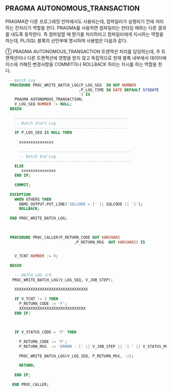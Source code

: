 ## PRAGMA AUTONOMOUS_TRANSACTION

PRAGMA란 다른 프로그래밍 언어에서도 사용되는데,
컴파일러가 실행되기 전에 처리하는 전처리기 역할을 한다. 
PRAGMA를 사용하면 컴파일러는 런타임 때와는 다른 결과를 내도록 동작한다. 
즉 컴파일할 때 뭔가를 처리하라고 컴파일러에게 지시하는 역할을 하는데, PL/SQL 블록의 선언부에 명시하며 사용법은 다음과 같다.

① PRAGMA AUTONOMOUS_TRANSACTION
트랜잭션 처리를 담당하는데, 
주 트랜잭션이나 다른 트랜잭션에 영향을 받지 않고 
독립적으로 현재 블록 내부에서 데이터베이스에 가해진 변경사항을 COMMIT이나 ROLLBACK 하라는 지시를 하는 역할을 한다.


```sql
 -- Batch Log 
  PROCEDURE PROC_WRITE_BATCH_LOG(P_LOG_SEQ  IN OUT NUMBER 
                                ,P_LOG_TIME IN DATE DEFAULT SYSDATE 
                                 ) IS
    PRAGMA AUTONOMOUS_TRANSACTION;
    V_LOG_SEQ NUMBER := NULL;
  BEGIN
  
    -------------------------------------------------
    -- Batch Start Log
    -------------------------------------------------
    IF P_LOG_SEQ IS NULL THEN
    
      xxxxxxxxxxxxxxx
    
      -------------------------------------------------
      -- Batch End Log
      -------------------------------------------------
    ELSE
       xxxxxxxxxxxxxxx
    END IF;
  
    COMMIT;
  
  EXCEPTION
    WHEN OTHERS THEN
      DBMS_OUTPUT.PUT_LINE('SQLCODE = [' || SQLCODE || ']');
      ROLLBACK;
    
  END PROC_WRITE_BATCH_LOG;
  
  
  
  PROCEDURE PROC_CALLER(P_RETURN_CODE OUT VARCHAR2
                              ,P_RETURN_MSG  OUT VARCHAR2) IS
  

    V_TCNT NUMBER := 0;
  
  BEGIN
  
    -- BATCH LOG 시작
   PROC_WRITE_BATCH_LOG(V_LOG_SEQ, V_JOB_STEP);
  
    XXXXXXXXXXXXXXXXXXXXXXXXXXXXXXXX
  
    IF V_TCNT != 3 THEN
      P_RETURN_CODE := 'F';
      XXXXXXXXXXXXXXXXXXXXXXXXXXXXX
    END IF;
  
  
  
    IF V_STATUS_CODE = 'F' THEN
    
      P_RETURN_CODE := 'F';
      P_RETURN_MSG  := 'ERROR - [' || V_JOB_STEP || '] ' || V_STATUS_MSG;
    
      PROC_WRITE_BATCH_LOG(V_LOG_SEQ, P_RETURN_MSG, -1);
    
      RETURN;
    
    END IF;
  
   END PROC_CALLER;
  
```
